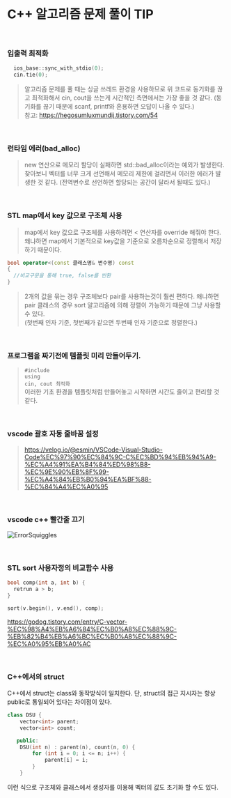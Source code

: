 # C++ 알고리즘 문제 풀이 TIP

<br>

### 입출력 최적화

```c++
  ios_base::sync_with_stdio(0);
  cin.tie(0);
```

> 알고리즘 문제를 풀 때는 싱글 쓰레드 환경을 사용하므로 위 코드로 동기화를 끊고 최적화해서 cin, cout을 쓰는게 시간적인 측면에서는 가장 좋을 것 같다. (동기화를 끊기 때문에 scanf, printf와 혼용하면 오답이 나올 수 있다.)  
> 참고: https://hegosumluxmundij.tistory.com/54

<br>

### 런타임 에러(bad_alloc)

> new 연산으로 메모리 할당이 실패하면 std::bad_alloc이라는 예외가 발생한다. 찾아보니 벡터를 너무 크게 선언해서 메모리 제한에 걸리면서 이러한 에러가 발생한 것 같다. (전역변수로 선언하면 할당되는 공간이 달라서 될때도 있다.)

<br>

### STL map에서 key 값으로 구조체 사용

> map에서 key 값으로 구조체를 사용하려면 < 연산자를 override 해줘야 한다.  
> 왜냐하면 map에서 기본적으로 key값을 기준으로 오름차순으로 정렬해서 저장하기 때문이다.

```c++
bool operator<(const 클래스명& 변수명) const
{
  //비교구문을 통해 true, false를 반환
}
```

> 2개의 값을 묶는 경우 구조체보다 pair를 사용하는것이 훨씬 편하다.
> 왜냐하면 pair 클래스의 경우 sort 알고리즘에 의해 정렬이 가능하기 때문에 그냥 사용할 수 있다.  
> (첫번째 인자 기준, 첫번째가 같으면 두번째 인자 기준으로 정렬한다.)

<br>

### 프로그램을 짜기전에 템플릿 미리 만들어두기.

> `#include`  
> `using`  
> `cin, cout 최적화`  
> 이러한 기초 환경을 템플릿처럼 만들어놓고 시작하면 시간도 줄이고 편리할 것 같다.

<br>

### vscode 괄호 자동 줄바꿈 설정

> https://velog.io/@esmin/VSCode-Visual-Studio-Code%EC%97%90%EC%84%9C-C%EC%BD%94%EB%94%A9-%EC%A4%91%EA%B4%84%ED%98%B8-%EC%9E%90%EB%8F%99-%EC%A4%84%EB%B0%94%EA%BF%88-%EC%84%A4%EC%A0%95

<br>

### vscode c++ 빨간줄 끄기

![ErrorSquiggles](C:\Users\chisanahn\Desktop\TIL\Algorithm\C_Cpp-ErrorSquiggles.png)

<br>

### STL sort 사용자정의 비교함수 사용

```c++
bool comp(int a, int b) {
  retrun a > b;
}

sort(v.begin(), v.end(), comp);
```

https://godog.tistory.com/entry/C-vector-%EC%98%A4%EB%A6%84%EC%B0%A8%EC%88%9C-%EB%82%B4%EB%A6%BC%EC%B0%A8%EC%88%9C-%EC%A0%95%EB%A0%AC

<br>

### C++에서의 struct

C++에서 struct는 class와 동작방식이 일치한다. 단, struct의 접근 지시자는 항상 public로 통일되어 있다는 차이점이 있다.

```c++
class DSU {
    vector<int> parent;
    vector<int> count;

   public:
    DSU(int n) : parent(n), count(n, 0) {
        for (int i = 0; i <= n; i++) {
            parent[i] = i;
        }
    }
```

이런 식으로 구조체와 클래스에서 생성자를 이용해 벡터의 값도 초기화 할 수도 있다.

